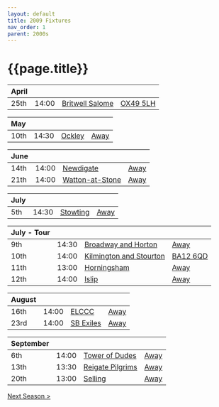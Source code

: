 ```yaml
---
layout: default
title: 2009 Fixtures
nav_order: 1
parent: 2000s
---
```


# {{page.title}}

| April |  |  |  |
|:---|:---|:---|:---|
| 25th | 14:00 | [Britwell Salome](britwell-salome) | [OX49 5LH](https://goo.gl/maps/CGgpPNyQhotADDFs9) |

| May |  |  |  |
|:---|:---|:---|:---|
| 10th | 14:30 | [Ockley](ockley) | [Away](https://goo.gl/maps/vmhvFhbrVZGrsXAAA) |

| June |  |  |  |
|:---|:---|:---|:---|
| 14th | 14:00 | [Newdigate](newdigate) | [Away](https://goo.gl/maps/kQnkUfc3MdtqLyvd8) |
| 21th | 14:00 | [Watton-at-Stone](watton-at-stone) | [Away](https://goo.gl/maps/JPBQawMsjLgYtVHk9) |

| July |  |  |  |
|:---|:---|:---|:---|
| 5th | 14:30 | [Stowting](stowting) | [Away](https://goo.gl/maps/A5HTfBKbD44fwSDq7) |

| July - Tour |  |  |  |
|:---|:---|:---|:---|
| 9th | 14:30 | [Broadway and Horton](broadway-and-horton) | [Away](https://goo.gl/maps/orv3RETHUX95dBWv7) |
| 10th | 14:00 | [Kilmington and Stourton](kilmington-and-stourton) | [BA12 6QD](https://goo.gl/maps/6q53XChZh9A2) |
| 11th | 13:00 | [Horningsham](horningsham) | [Away](https://goo.gl/maps/SNpXcsajYDXfjmff7) |
| 12th | 14:00 | [Islip](islip) | [Away](https://goo.gl/maps/8ZjLvDXiWFpMG5yG8) |

| August |  |  |  |
|:---|:---|:---|:---|
| 16th | 14:00 | [ELCCC](elccc) | [Away](https://goo.gl/maps/BFLUXGFwEYSkE69y8) |
| 23rd | 14:00 | [SB Exiles](sb-exiles) | [Away](https://goo.gl/maps/LsVjW3EdzWvbPAWN8) |

| September |  |  |  |
|:---|:---|:---|:---|
| 6th | 14:00 | [Tower of Dudes](tower-of-dudes) | [Away](https://goo.gl/maps/UnwyEb5nVKuf4sHe8) |
| 13th | 13:30 | [Reigate Pilgrims](reigate-pilgrims) | [Away](https://goo.gl/maps/z54KDhWLtQreY6xy9) |
| 20th | 13:00 | [Selling](selling) | [Away](https://goo.gl/maps/pV2tb26PncWLNiBm9) |

[Next Season >](../2010)